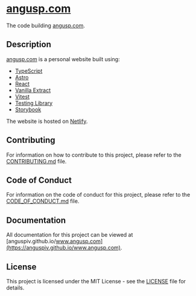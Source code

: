 # [angusp.com](https://angusp.com)

The code building [angusp.com](https://angusp.com).

## Description

[angusp.com](https://angusp.com) is a personal website built using:

- [TypeScript](https://www.typescriptlang.org/)
- [Astro](https://astro.build/)
- [React](https://react.dev/)
- [Vanilla Extract](https://vanilla-extract.style/)
- [Vitest](https://vitejs.dev/)
- [Testing Library](https://testing-library.com/)
- [Storybook](https://storybook.js.org/)

The website is hosted on [Netlify](https://www.netlify.com/).

## Contributing

For information on how to contribute to this project, please refer to the
[CONTRIBUTING.md](CONTRIBUTING.md) file.

## Code of Conduct

For information on the code of conduct for this project, please refer to the
[CODE_OF_CONDUCT.md](CODE_OF_CONDUCT.md) file.

## Documentation

All documentation for this project can be viewed at
[anguspiv.github.io/www.angusp.com](https://anguspiv.github.io/www.angusp.com).

## License

This project is licensed under the MIT License - see the [LICENSE](LICENSE)
file for details.
